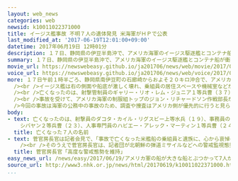 ```yaml
---
layout: web_news
categories: web
newsid: k10011022371000
title: イージス艦事故 不明７人の遺体発見 米海軍がＨＰで公表
last_modified_at: '2017-06-19T12:01:00+09:00'
datetime: 2017年06月19日 12時01分
description: １７日、静岡県の伊豆半島沖で、アメリカ海軍のイージス駆逐艦とコンテナ船が衝突した事故で、アメリカ海軍は、行方不明になっていた乗組員７人全員が艦内で遺体で見つかったと公表しました。今後、海上保安部はアメリカ側と協議しながら、乗組員の死因などを確認し、事故の状況を調べることにしています。
summary: １７日、静岡県の伊豆半島沖で、アメリカ海軍のイージス駆逐艦とコンテナ船が衝突した事故で、アメリカ海軍は、行方不明になっていた乗組員７人全員が艦内で遺体で見つかったと公表しました。今後、海上保安部はアメリカ側と協議しながら、乗組員の死因などを確認し、事故の状況を調べることにしています。
movie_url: https://newswebeasy.github.io/ja201706/news/web/movie/2017/06/19/k10011022371000.mp4
voice_url: https://newswebeasy.github.io/ja201706/news/web/voice/2017/06/19/k10011022371000.mp3
more: １７日午前１時半ごろ、静岡県南伊豆町の石廊崎からおよそ２０キロ沖合で、アメリカ海軍横須賀基地に配備されているイージス駆逐艦「フィッツジェラルド」と、フィリピン船籍のコンテナ船が衝突し、イージス艦の艦長ら３人がけがをし、乗組員７人が行方不明になりました。<br
  /><br />イージス艦は右の側面や船底が激しく壊れ、乗組員の居住スペースや機械室などが浸水したため、アメリカ海軍は水を取り除くなどして捜索した結果、行方不明になっていた乗組員７人全員が、遺体で見つかったとホームページで公表しました。<br
  /><br />亡くなったのは、射撃管制員のギャリー・リオ・レム・ジュニア１等兵曹（３７）や、人事専門員のハビエー・アレック・マーティン１等兵曹（２４）ら１９歳から３７歳までの７人で、１８日、ダイバーが艦内の居住スペースで見つけたということです。<br
  /><br />事故を受けて、アメリカ海軍の制服組トップのジョン・リチャードソン作戦部長が２０日、来日し、横須賀基地を訪れるということです。<br /><br
  />今回の事故は海軍の公務中の事故のため、調査や捜査はアメリカ側が優先的に行うと見られますが、海上保安部はアメリカ側と協議しながら、亡くなった乗組員の死因などを確認し、事故の状況を詳しく調べることにしています。
body:
- text: 亡くなったのは、射撃員のダコタ・カイル・リグスビー上等水兵（１９）、事務員のシンゴ・アレクサンダー・ダグラス３等兵曹（２５）、ソナー員のナック・ティー・トゥルーオンハウィン３等兵曹（２５）、射撃員のノー・ヘルナンデス２等兵曹（２６）、射撃管制員のカルロス・ビクター・ガンゾン
    シバヤン２等兵曹（２３）、人事専門員のハビエー・アレック・マーティン１等兵曹（２４）、射撃管制員のギャリー・リオ・レム・ジュニア１等兵曹（３７）です。
  title: 亡くなった７人の名前
- text: 菅官房長官は記者会見で、「事故で亡くなった米艦船の乗組員と遺族に、心から哀悼の意を表する。また、負傷した人に心からのお見舞いを申し上げるとともに、１日も早い回復を祈念する。引き続き、米側の協力を得ながら調査と情報収集に努めている。事故原因は現在調査中だ」と述べました。<br
    /><br />そのうえで菅官房長官は、記者団が北朝鮮の弾道ミサイルなどへの警戒監視態勢に影響が出ないか質問したのに対し、「政府として米軍の運用にコメントする立場にない。地域の安全保障環境が厳しさを増す中で、米国の抑止力の確保は極めて重要であり、国際社会と連携しながら高度な警戒態勢を維持し、国民の安全確保に努めていきたい」と述べました。
  title: 菅官房長官「高度な警戒態勢を維持」
easy_news_url: /news/easy/2017/06/19/アメリカ軍の船が大きな船とぶつかって7人が亡くなる/
source_url: http://www3.nhk.or.jp/news/html/20170619/k10011022371000.html
...
```

